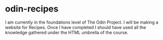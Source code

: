 # odin-recipes
I am currently in the foundations level of The Odin Project. I will be making a website for Recipes. Once I have completed I should have used all the knowledge gathered under the HTML umbrella of the course.
